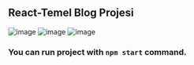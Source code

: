 ## React-Temel Blog Projesi

![image](https://user-images.githubusercontent.com/58807892/216163353-94757355-374b-4618-83ad-378c5ca5a162.png)
![image](https://user-images.githubusercontent.com/58807892/216163447-3d787346-d0fc-4af8-a4e6-8f6bd66afd7f.png)
![image](https://user-images.githubusercontent.com/58807892/216163476-2c4d67c4-d62b-484c-a970-e2c04afabb06.png)


### You can run project with `npm start` command.


